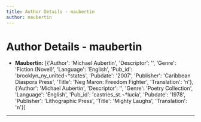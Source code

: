 ```yaml
---
title: Author Details - maubertin
author: maubertin
---
```


# Author Details - maubertin

<ul>
    <li><strong>Maubertin:</strong> [{'Author': 'Michael Aubertin', 'Descriptor': '', 'Genre': 'Fiction (Novel)', 'Language': 'English', 'Pub_id': 'brooklyn_ny_united¬†states', 'Pubdate': '2007', 'Publisher': 'Caribbean Diaspora Press', 'Title': 'Neg Maron: Freedom Fighter', 'Translation': 'n'}, {'Author': 'Michael Aubertin', 'Descriptor': '', 'Genre': 'Poetry Collection', 'Language': 'English', 'Pub_id': 'castries_st.¬†lucia', 'Pubdate': '1978', 'Publisher': 'Lithographic Press', 'Title': 'Mighty Laughs', 'Translation': 'n'}]</li>
</ul>
<hr>